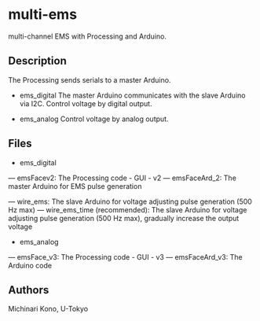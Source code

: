 # multi-ems

multi-channel EMS with Processing and Arduino.


## Description

The Processing sends serials to a master Arduino.

- ems_digital
The master Arduino communicates with the slave Arduino via I2C.
Control voltage by digital output.

- ems_analog
Control voltage by analog output.


## Files

- ems_digital

— emsFacev2: The Processing code - GUI - v2
— emsFaceArd_2: The master Arduino for EMS pulse generation

— wire_ems: The slave Arduino for voltage adjusting pulse generation (500 Hz max)
— wire_ems_time (recommended): The slave Arduino for voltage adjusting pulse generation (500 Hz max), gradually increase the output voltage


- ems_analog

— emsFace_v3: The Processing code - GUI - v3
— emsFaceArd_v3: The Arduino code



## Authors

Michinari Kono, U-Tokyo



